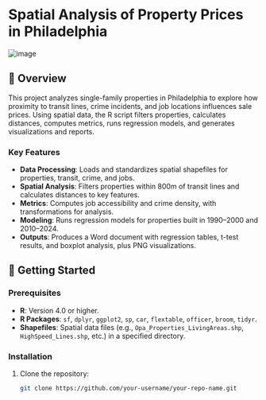 # Spatial Analysis of Property Prices in Philadelphia

![image](https://github.com/user-attachments/assets/d63fcb8c-484a-4634-a61f-c80f8e9069ec)


## 📖 Overview

This project analyzes single-family properties in Philadelphia to explore how proximity to transit lines, crime incidents, and job locations influences sale prices. Using spatial data, the R script filters properties, calculates distances, computes metrics, runs regression models, and generates visualizations and reports.

### Key Features
- **Data Processing**: Loads and standardizes spatial shapefiles for properties, transit, crime, and jobs.
- **Spatial Analysis**: Filters properties within 800m of transit lines and calculates distances to key features.
- **Metrics**: Computes job accessibility and crime density, with transformations for analysis.
- **Modeling**: Runs regression models for properties built in 1990–2000 and 2010–2024.
- **Outputs**: Produces a Word document with regression tables, t-test results, and boxplot analysis, plus PNG visualizations.

## 🚀 Getting Started

### Prerequisites
- **R**: Version 4.0 or higher.
- **R Packages**: `sf`, `dplyr`, `ggplot2`, `sp`, `car`, `flextable`, `officer`, `broom`, `tidyr`.
- **Shapefiles**: Spatial data files (e.g., `Opa_Properties_LivingAreas.shp`, `HighSpeed_Lines.shp`, etc.) in a specified directory.

### Installation
1. Clone the repository:
   ```bash
   git clone https://github.com/your-username/your-repo-name.git
   
